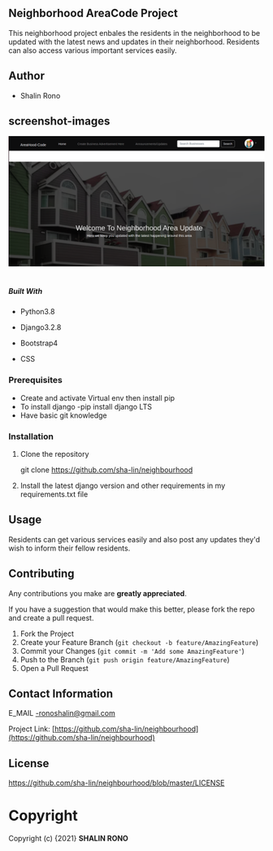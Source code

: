 ## Neighborhood AreaCode Project
This neighborhood project enbales the residents in the neighborhood to be updated with the latest news and updates in their neighborhood. Residents can also access various important services easily.

## Author 
* Shalin Rono

## screenshot-images
<img src="./static/images/hood1.png"> <br><br>


##### Built With

- Python3.8 

- Django3.2.8

- Bootstrap4

- CSS

### Prerequisites
* Create and activate Virtual env then install pip
* To install django -pip install django LTS
* Have basic git knowledge

### Installation

1. Clone the repository
   
   git clone https://github.com/sha-lin/neighbourhood

2. Install the latest django version and other requirements in my requirements.txt file


## Usage

Residents can get various services easily and also post any updates they'd wish to inform their fellow residents. 


## Contributing
Any contributions you make are **greatly appreciated**.

If you have a suggestion that would make this better, please fork the repo and create a pull request. 

1. Fork the Project
2. Create your Feature Branch (`git checkout -b feature/AmazingFeature`)
3. Commit your Changes (`git commit -m 'Add some AmazingFeature'`)
4. Push to the Branch (`git push origin feature/AmazingFeature`)
5. Open a Pull Request

## Contact Information
E_MAIL -ronoshalin@gmail.com

Project Link: [https://github.com/sha-lin/neighbourhood](https://github.com/sha-lin/neighbourhood)
## License
https://github.com/sha-lin/neighbourhood/blob/master/LICENSE
# **Copyright**
Copyright (c) {2021} **SHALIN RONO**